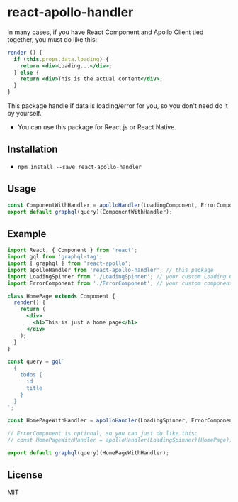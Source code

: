 # react-apollo-handler  

In many cases, if you have React Component and Apollo Client tied together, you must do like this:  

```jsx
render () {
  if (this.props.data.loading) {
    return <div>Loading...</div>;
  } else {
    return <div>This is the actual content</div>;
  }
}
```

This package handle if data is loading/error for you, so you don't need do it by yourself.

* You can use this package for React.js or React Native.

## Installation  
* `npm install --save react-apollo-handler`

## Usage
```jsx
const ComponentWithHandler = apolloHandler(LoadingComponent, ErrorComponent)(MyComponent);
export default graphql(query)(ComponentWithHandler);
```

## Example
```jsx
import React, { Component } from 'react';
import gql from 'graphql-tag';
import { graphql } from 'react-apollo';
import apolloHandler from 'react-apollo-handler'; // this package
import LoadingSpinner from './LoadingSpinner'; // your custom Loading Component
import ErrorComponent from './ErrorComponent'; // your custom component to display if error occur

class HomePage extends Component {
  render() {
    return (
      <div>
        <h1>This is just a home page</h1>
      </div>
    );
  }
}

const query = gql`
  {
    todos {
      id
      title
    }
  }
`;

const HomePageWithHandler = apolloHandler(LoadingSpinner, ErrorComponent)(HomePage);

// ErrorComponent is optional, so you can just do like this:
// const HomePageWithHandler = apolloHandler(LoadingSpinner)(HomePage);

export default graphql(query)(HomePageWithHandler);

```

## License
MIT